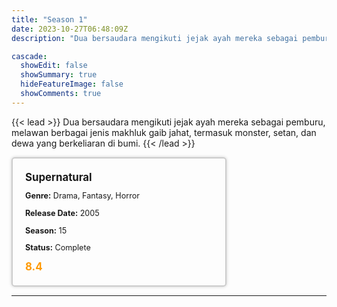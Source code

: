 ```yaml
---
title: "Season 1"
date: 2023-10-27T06:48:09Z
description: "Dua bersaudara mengikuti jejak ayah mereka sebagai pemburu, melawan berbagai jenis makhluk gaib jahat, termasuk monster, setan, dan dewa yang berkeliaran di bumi."

cascade:
  showEdit: false
  showSummary: true
  hideFeatureImage: false
  showComments: true
---
```


{{< lead >}}
Dua bersaudara mengikuti jejak ayah mereka sebagai pemburu, melawan berbagai jenis makhluk gaib jahat, termasuk monster, setan, dan dewa yang berkeliaran di bumi.
{{< /lead >}}

<style>

/* CSS for the movie information box */
        .movie-box {
            width: 300px;
            padding: 20px;
            border: 2px solid #ccc; /* Border added */
            border-radius: 5px;
            box-shadow: 0 0 5px rgba(0, 0, 0, 0.2);
        }

        /* CSS for movie title */
        .movie-title {
            font-size: 1.2em;
            font-weight: bold;
            margin-bottom: 10px;
        }

        /* CSS for movie details */
        .movie-details {
            font-size: 0.9em;
            margin-bottom: 10px;
        }

        /* CSS for movie rating */
        .movie-rating {
            font-size: 1.2em;
            font-weight: bold;
            color: #ff9900; /* IMDb's rating color */
        }
</style>

 <div class="movie-box">
        <div class="movie-title">Supernatural</div>
        <div class="movie-details">
            <p><strong>Genre:</strong> Drama, Fantasy, Horror</p>
            <p><strong>Release Date:</strong> 2005</p>
            <p><strong>Season:</strong> 15</p>
            <p><strong>Status:</strong> Complete</p>
        </div>
        <div class="movie-rating">8.4</div>
    </div>

---


